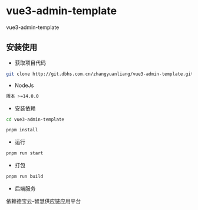 # vue3-admin-template

vue3-admin-template

## 安装使用

- 获取项目代码

```bash
git clone http://git.dbhs.com.cn/zhangyuanliang/vue3-admin-template.git
```

- NodeJs

```bash
版本 >=14.0.0
```

- 安装依赖

```bash
cd vue3-admin-template

pnpm install

```

- 运行

```bash
pnpm run start
```

- 打包

```bash
pnpm run build
```

- 后端服务

依赖德宝云-智慧供应链应用平台
